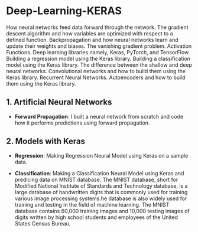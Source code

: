 # Deep-Learning-KERAS
How neural networks feed data forward through the network. The gradient descent algorithm and how variables are optimized with respect to a defined function. Backpropagation and how neural networks learn and update their weights and biases. The vanishing gradient problem. Activation Functions. Deep learning libraries namely, Keras, PyTorch, and TensorFlow. Building a regression model using the Keras library. Building a classification model using the Keras library. The difference between the shallow and deep neural networks. Convolutional networks and how to build them using the Keras library. Recurrent Neural Networks. Autoencoders and how to build them using the Keras library.

## 1. Artificial Neural Networks
- **Forward Propagation**:  I built a neural network from scratch and code how it performs predictions using forward propagation.

## 2. Models with Keras
- **Regression**: Making Regression Neural Model using Keras on a sample data.

- **Classification**: Making a Classification Neural Model using Keras and predicing data on MNIST database. The MNIST database, short for Modified National Institute of Standards and Technology database, is a large database of handwritten digits that is commonly used for training various image processing systems.he database is also widely used for training and testing in the field of machine learning. The MNIST database contains 60,000 training images and 10,000 testing images of digits written by high school students and employees of the United States Census Bureau.

